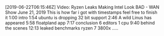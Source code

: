 [2019-06-22T06:15:46Z] Video: Ryzen Leaks Making Intel Look BAD - WAN Show June 21, 2019 
This is how far i got with timestamps feel free to finish it
1:00 intro
1:54 ubuntu is dropping 32 bit support
2:46 A wild Linus has appeared
5:58 floatpland app
7:17 conclusion 6 editors 1 cpu
9:40 behind the scenes
12:13 leaked benchmarks ryzen 7 3800x 
.....

